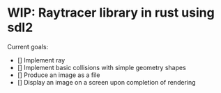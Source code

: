# WIP: Raytracer library in rust using sdl2

Current goals:
- [] Implement ray
- [] Implement basic collisions with simple geometry shapes
- [] Produce an image as a file
- [] Display an image on a screen upon completion of rendering